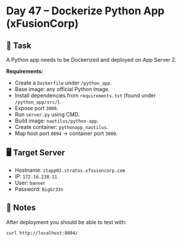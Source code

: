 # Day 47 – Dockerize Python App (xFusionCorp)

## 🔧 Task

A Python app needs to be Dockerized and deployed on App Server 2.

**Requirements:**

- Create a `Dockerfile` under `/python_app`.
- Base image: any official Python image.
- Install dependencies from `requirements.txt` (found under `/python_app/src/`).
- Expose port `3000`.
- Run `server.py` using CMD.
- Build image: `nautilus/python-app`.
- Create container: `pythonapp_nautilus`.
- Map host port `8094` → container port `3000`.

## 🖥️ Target Server

- Hostname: `stapp02.stratos.xfusioncorp.com`
- IP: `172.16.238.11`
- User: `banner`
- Password: `BigGr33n`

## 📌 Notes

After deployment you should be able to test with:

```bash
curl http://localhost:8094/
```
